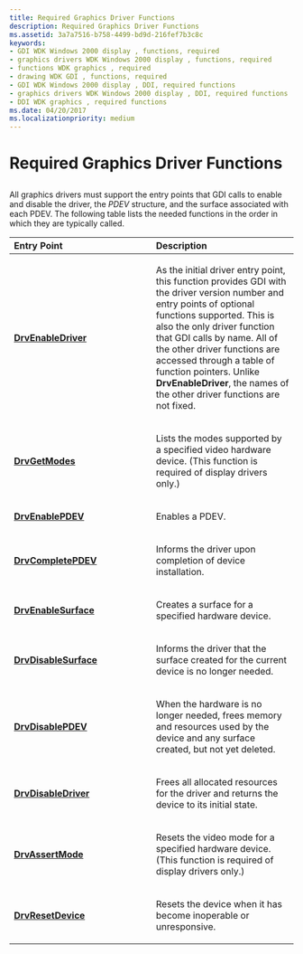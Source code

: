 ```yaml
---
title: Required Graphics Driver Functions
description: Required Graphics Driver Functions
ms.assetid: 3a7a7516-b758-4499-bd9d-216fef7b3c8c
keywords:
- GDI WDK Windows 2000 display , functions, required
- graphics drivers WDK Windows 2000 display , functions, required
- functions WDK graphics , required
- drawing WDK GDI , functions, required
- GDI WDK Windows 2000 display , DDI, required functions
- graphics drivers WDK Windows 2000 display , DDI, required functions
- DDI WDK graphics , required functions
ms.date: 04/20/2017
ms.localizationpriority: medium
---
```


# Required Graphics Driver Functions


## <span id="ddk_required_graphics_driver_functions_gg"></span><span id="DDK_REQUIRED_GRAPHICS_DRIVER_FUNCTIONS_GG"></span>


All graphics drivers must support the entry points that GDI calls to enable and disable the driver, the *PDEV* structure, and the surface associated with each PDEV. The following table lists the needed functions in the order in which they are typically called.

<table>
<colgroup>
<col width="50%" />
<col width="50%" />
</colgroup>
<thead>
<tr class="header">
<th align="left">Entry Point</th>
<th align="left">Description</th>
</tr>
</thead>
<tbody>
<tr class="odd">
<td align="left"><p><a href="https://docs.microsoft.com/windows/desktop/api/winddi/nf-winddi-drvenabledriver" data-raw-source="[&lt;strong&gt;DrvEnableDriver&lt;/strong&gt;](https://docs.microsoft.com/windows/desktop/api/winddi/nf-winddi-drvenabledriver)"><strong>DrvEnableDriver</strong></a></p></td>
<td align="left"><p>As the initial driver entry point, this function provides GDI with the driver version number and entry points of optional functions supported. This is also the only driver function that GDI calls by name. All of the other driver functions are accessed through a table of function pointers. Unlike <strong>DrvEnableDriver</strong>, the names of the other driver functions are not fixed.</p></td>
</tr>
<tr class="even">
<td align="left"><p><a href="https://docs.microsoft.com/windows/desktop/api/winddi/nf-winddi-drvgetmodes" data-raw-source="[&lt;strong&gt;DrvGetModes&lt;/strong&gt;](https://docs.microsoft.com/windows/desktop/api/winddi/nf-winddi-drvgetmodes)"><strong>DrvGetModes</strong></a></p></td>
<td align="left"><p>Lists the modes supported by a specified video hardware device. (This function is required of display drivers only.)</p></td>
</tr>
<tr class="odd">
<td align="left"><p><a href="https://docs.microsoft.com/windows/desktop/api/winddi/nf-winddi-drvenablepdev" data-raw-source="[&lt;strong&gt;DrvEnablePDEV&lt;/strong&gt;](https://docs.microsoft.com/windows/desktop/api/winddi/nf-winddi-drvenablepdev)"><strong>DrvEnablePDEV</strong></a></p></td>
<td align="left"><p>Enables a PDEV.</p></td>
</tr>
<tr class="even">
<td align="left"><p><a href="https://docs.microsoft.com/windows/desktop/api/winddi/nf-winddi-drvcompletepdev" data-raw-source="[&lt;strong&gt;DrvCompletePDEV&lt;/strong&gt;](https://docs.microsoft.com/windows/desktop/api/winddi/nf-winddi-drvcompletepdev)"><strong>DrvCompletePDEV</strong></a></p></td>
<td align="left"><p>Informs the driver upon completion of device installation.</p></td>
</tr>
<tr class="odd">
<td align="left"><p><a href="https://docs.microsoft.com/windows/desktop/api/winddi/nf-winddi-drvenablesurface" data-raw-source="[&lt;strong&gt;DrvEnableSurface&lt;/strong&gt;](https://docs.microsoft.com/windows/desktop/api/winddi/nf-winddi-drvenablesurface)"><strong>DrvEnableSurface</strong></a></p></td>
<td align="left"><p>Creates a surface for a specified hardware device.</p></td>
</tr>
<tr class="even">
<td align="left"><p><a href="https://docs.microsoft.com/windows/desktop/api/winddi/nf-winddi-drvdisablesurface" data-raw-source="[&lt;strong&gt;DrvDisableSurface&lt;/strong&gt;](https://docs.microsoft.com/windows/desktop/api/winddi/nf-winddi-drvdisablesurface)"><strong>DrvDisableSurface</strong></a></p></td>
<td align="left"><p>Informs the driver that the surface created for the current device is no longer needed.</p></td>
</tr>
<tr class="odd">
<td align="left"><p><a href="https://docs.microsoft.com/windows/desktop/api/winddi/nf-winddi-drvdisablepdev" data-raw-source="[&lt;strong&gt;DrvDisablePDEV&lt;/strong&gt;](https://docs.microsoft.com/windows/desktop/api/winddi/nf-winddi-drvdisablepdev)"><strong>DrvDisablePDEV</strong></a></p></td>
<td align="left"><p>When the hardware is no longer needed, frees memory and resources used by the device and any surface created, but not yet deleted.</p></td>
</tr>
<tr class="even">
<td align="left"><p><a href="https://docs.microsoft.com/windows/desktop/api/winddi/nf-winddi-drvdisabledriver" data-raw-source="[&lt;strong&gt;DrvDisableDriver&lt;/strong&gt;](https://docs.microsoft.com/windows/desktop/api/winddi/nf-winddi-drvdisabledriver)"><strong>DrvDisableDriver</strong></a></p></td>
<td align="left"><p>Frees all allocated resources for the driver and returns the device to its initial state.</p></td>
</tr>
<tr class="odd">
<td align="left"><p><a href="https://docs.microsoft.com/windows/desktop/api/winddi/nf-winddi-drvassertmode" data-raw-source="[&lt;strong&gt;DrvAssertMode&lt;/strong&gt;](https://docs.microsoft.com/windows/desktop/api/winddi/nf-winddi-drvassertmode)"><strong>DrvAssertMode</strong></a></p></td>
<td align="left"><p>Resets the video mode for a specified hardware device. (This function is required of display drivers only.)</p></td>
</tr>
<tr class="even">
<td align="left"><p><a href="https://docs.microsoft.com/windows/desktop/api/winddi/nf-winddi-drvresetdevice" data-raw-source="[&lt;strong&gt;DrvResetDevice&lt;/strong&gt;](https://docs.microsoft.com/windows/desktop/api/winddi/nf-winddi-drvresetdevice)"><strong>DrvResetDevice</strong></a></p></td>
<td align="left"><p>Resets the device when it has become inoperable or unresponsive.</p></td>
</tr>
</tbody>
</table>

 

 

 






